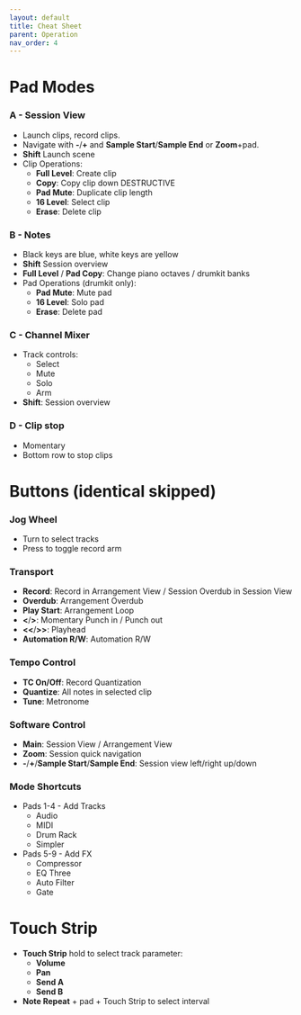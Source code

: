 ```yaml
---
layout: default
title: Cheat Sheet
parent: Operation
nav_order: 4
---
```


# Pad Modes

### A - Session View
- Launch clips, record clips.
- Navigate with **-**/**+** and **Sample Start**/**Sample End** or **Zoom**+pad.
- **Shift** Launch scene
- Clip Operations:
  - **Full Level**: Create clip
  - **Copy**: Copy clip down DESTRUCTIVE
  - **Pad Mute**: Duplicate clip length
  - **16 Level**: Select clip
  - **Erase**: Delete clip

### B - Notes
- Black keys are blue, white keys are yellow
- **Shift** Session overview
- **Full Level** / **Pad Copy**: Change piano octaves / drumkit banks
- Pad Operations (drumkit only):
  - **Pad Mute**: Mute pad
  - **16 Level**: Solo pad
  - **Erase**: Delete pad

### C - Channel Mixer
- Track controls:
  - Select
  - Mute
  - Solo
  - Arm
- **Shift**: Session overview

### D - Clip stop
- Momentary
- Bottom row to stop clips

# Buttons (identical skipped)

### Jog Wheel
- Turn to select tracks
- Press to toggle record arm

### Transport
- **Record**: Record in Arrangement View / Session Overdub in Session View
- **Overdub**: Arrangement Overdub
- **Play Start**: Arrangement Loop
- **<**/**>**: Momentary Punch in / Punch out
- **<<**/**>>**: Playhead
- **Automation R/W**: Automation R/W

### Tempo Control
- **TC On/Off**: Record Quantization
- **Quantize**: All notes in selected clip
- **Tune**: Metronome

### Software Control
- **Main**: Session View / Arrangement View
- **Zoom**: Session quick navigation
- **-**/**+**/**Sample Start**/**Sample End**: Session view left/right up/down

### Mode Shortcuts
- Pads 1-4 - Add Tracks
  - Audio
  - MIDI
  - Drum Rack
  - Simpler
- Pads 5-9 - Add FX
  - Compressor
  - EQ Three
  - Auto Filter
  - Gate

# Touch Strip
- **Touch Strip** hold to select track parameter:
  - **Volume**
  - **Pan**
  - **Send A**
  - **Send B**
- **Note Repeat** + pad + Touch Strip to select interval